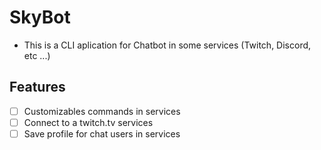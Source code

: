 # SkyBot

- This is a CLI aplication for Chatbot in some services (Twitch, Discord, etc ...)

## Features

- [ ] Customizables commands in services
- [ ] Connect to a twitch.tv services
- [ ] Save profile for chat users in services
